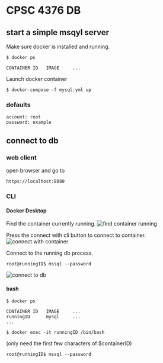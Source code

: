 # CPSC 4376 DB

## start a simple msqyl server
Make sure docker is installed and running.
```
$ docker ps

CONTAINER ID   IMAGE     ...
```
Launch docker container
```
$ docker-compose -f mysql.yml up
```

### defaults
```
account: root
password: example
```

## connect to db

### web client 
open browser and go to
```
https://localhost:8080
```

### CLI

#### Docker Desktop

Find the container currently running.
![find container running](https://imgur.com/xXewlc3.png)

Press the connect with cli button to connect to container.
![connect with container](https://imgur.com/tv6B8zD.png)

Connect to the running db process.

```
root@runningID$ mssql --password
```
![connect to db](https://imgur.com/meBu8ht.png)

#### bash
```
$ docker ps

CONTAINER ID   IMAGE     ...
runningID      mysql     ...
...
```
```
$ docker exec -it runningID /bin/bash
```
(only need the first few characters of $containerID)

```
root@runningID$ mssql --password
```


